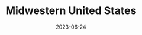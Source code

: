 ---
title: "Midwestern United States"
cc-type: region
country:
  - United States
date: 2023-06-24
hashtag: midwestern-united-states
location:
  - United States
tags:
  - region
---